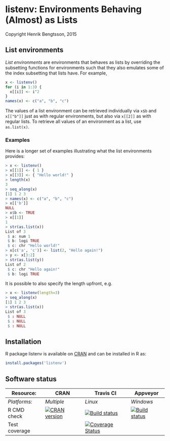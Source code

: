 # listenv: Environments Behaving (Almost) as Lists

Copyright Henrik Bengtsson, 2015

## List environments
_List environments_ are environments that behaves as lists by
overriding the subsetting functions for environments such that they
also emulates some of the index subsetting that lists have.  For example,
```r
x <- listenv()
for (i in 1:3) {
  x[[i]] <- i^2
}
names(x) <- c("a", "b", "c")
```
The values of a list environment can be retrieved individually via
`x$b` and `x[["b"]]` just as with regular environments, but also via
`x[[2]]` as with regular lists.
To retrieve all values of an environment as a list, use `as.list(x)`.

### Examples
Here is a longer set of examples illustrating what the list environments provides:
```r
> x <- listenv()
> x[[1]] <- { 1 }
> x[[3]] <- { "Hello world!" }
> length(x)
3
> seq_along(x)
[1] 1 2 3
> names(x) <- c("a", "b", "c")
> x[['b']]
NULL
> x$b <- TRUE
> x[[1]]
1
> str(as.list(x))
List of 3
 $ a: num 1
 $ b: logi TRUE
 $ c: chr "Hello world!"
> x[c('a', 'c')] <- list(2, "Hello again!")
> y <- x[3:2]
> str(as.list(y))
List of 2
 $ c: chr "Hello again!"
 $ b: logi TRUE
```

It is possible to also specify the length upfront, e.g.
```r
> x <- listenv(length=3)
> seq_along(x)
[1] 1 2 3
> str(as.list(x))
List of 3
 $ : NULL
 $ : NULL
 $ : NULL
```

## Installation
R package listenv is available on [CRAN](http://cran.r-project.org/package=listenv) and can be installed in R as:
```r
install.packages('listenv')
```


## Software status

| Resource:     | CRAN        | Travis CI     | Appveyor         |
| ------------- | ------------------- | ------------- | ---------------- |
| _Platforms:_  | _Multiple_          | _Linux_       | _Windows_        |
| R CMD check   | <a href="http://cran.r-project.org/web/checks/check_results_listenv.html"><img border="0" src="http://www.r-pkg.org/badges/version/listenv" alt="CRAN version"></a> | <a href="https://travis-ci.org/HenrikBengtsson/listenv"><img src="https://travis-ci.org/HenrikBengtsson/listenv.svg" alt="Build status"></a> | <a href="https://ci.appveyor.com/project/HenrikBengtsson/listenv"><img src="https://ci.appveyor.com/api/projects/status/github/HenrikBengtsson/listenv?svg=true" alt="Build status"></a> |
| Test coverage |                     | <a href="https://coveralls.io/r/HenrikBengtsson/listenv"><img src="https://coveralls.io/repos/HenrikBengtsson/listenv/badge.svg?branch=develop" alt="Coverage Status"/></a>   |                  |
